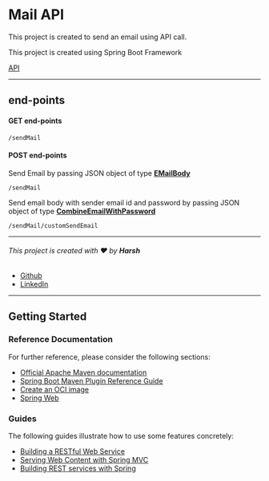 # Mail API
This project is created to send an email using API call.

This project is created using Spring Boot Framework


[API](https://mailsendapi.azurewebsites.net)

-----
## end-points
#### GET end-points


```
/sendMail
```

#### POST end-points
Send Email by passing JSON object of type **[EMailBody](https://github.com/Harsh3305/MailAPI/blob/master/src/main/kotlin/com/example/mailapi/model/EMailBody.kt)**

```
/sendMail
```
Send email body with sender email id and password by passing JSON object of type **[CombineEmailWithPassword](https://github.com/Harsh3305/MailAPI/blob/master/src/main/kotlin/com/example/mailapi/model/CombineEmailWithPassword.kt)**

```
/sendMail/customSendEmail
```

-----
###### This project is created with ❤️ by **Harsh**
- [Github](https://github.com/Harsh3305)
- [LinkedIn](https://www.linkedin.com/in/harsh-verma-45423819b/)
-----
## Getting Started

### Reference Documentation

For further reference, please consider the following sections:

* [Official Apache Maven documentation](https://maven.apache.org/guides/index.html)
* [Spring Boot Maven Plugin Reference Guide](https://docs.spring.io/spring-boot/docs/2.5.3/maven-plugin/reference/html/)
* [Create an OCI image](https://docs.spring.io/spring-boot/docs/2.5.3/maven-plugin/reference/html/#build-image)
* [Spring Web](https://docs.spring.io/spring-boot/docs/2.5.3/reference/htmlsingle/#boot-features-developing-web-applications)

### Guides

The following guides illustrate how to use some features concretely:

* [Building a RESTful Web Service](https://spring.io/guides/gs/rest-service/)
* [Serving Web Content with Spring MVC](https://spring.io/guides/gs/serving-web-content/)
* [Building REST services with Spring](https://spring.io/guides/tutorials/bookmarks/)
